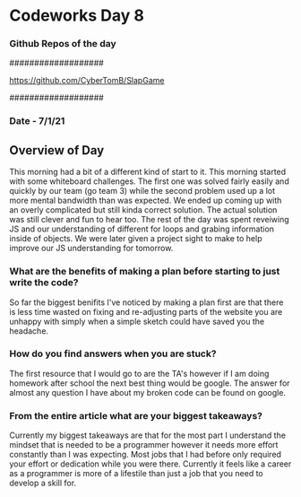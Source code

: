 # Codeworks Day 8
### Github Repos of the day

###################

https://github.com/CyberTomB/SlapGame

###################

### Date - 7/1/21


## Overview of Day
 This morning had a bit of a different kind of start to it. This morning started with some whiteboard challenges. The first one was solved fairly easily and quickly by our team (go team 3) while the second problem used up a lot more mental bandwidth than was expected. We ended up coming up with an overly complicated but still kinda correct solution. The actual solution was still clever and fun to hear too. The rest of the day was spent reveiwing JS and our understanding of different for loops and grabing information inside of objects. We were later given a project sight to make to help improve our JS understanding for tomorrow. 

### What are the benefits of making a plan before starting to just write the code?

So far the biggest benifits I've noticed by making a plan first are that there is less time wasted on fixing and re-adjusting parts of the website you are unhappy with simply when a simple sketch could have saved you the headache.

### How do you find answers when you are stuck?

The first resource that I would go to are the TA's however if I am doing homework after school the next best thing would be google. The answer for almost any question I have about my broken code can be found on google.

### From the entire article what are your biggest takeaways?

Currently my biggest takeaways are that for the most part I understand the mindset that is needed to be a programmer however it needs more effort constantly than I was expecting. Most jobs that I had before only required your effort or dedication while you were there. Currently it feels like a career as a programmer is more of a lifestile than just a job that you need to develop a skill for.